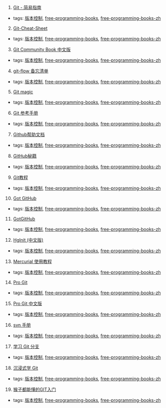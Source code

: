1. [Git - 简易指南](http://rogerdudler.github.io/git-guide/index.zh.html)
  * tags: [版本控制](tags/版本控制.md), [free-programming-books](tags/free-programming-books.md), [free-programming-books-zh](tags/free-programming-books-zh.md)
2. [Git-Cheat-Sheet](https://github.com/flyhigher139/Git-Cheat-Sheet)
  * tags: [版本控制](tags/版本控制.md), [free-programming-books](tags/free-programming-books.md), [free-programming-books-zh](tags/free-programming-books-zh.md)
3. [Git Community Book 中文版](http://gitbook.liuhui998.com)
  * tags: [版本控制](tags/版本控制.md), [free-programming-books](tags/free-programming-books.md), [free-programming-books-zh](tags/free-programming-books-zh.md)
4. [git-flow 备忘清单](http://danielkummer.github.io/git-flow-cheatsheet/index.zh_CN.html)
  * tags: [版本控制](tags/版本控制.md), [free-programming-books](tags/free-programming-books.md), [free-programming-books-zh](tags/free-programming-books-zh.md)
5. [Git magic](http://www-cs-students.stanford.edu/~blynn/gitmagic/intl/zh_cn/)
  * tags: [版本控制](tags/版本控制.md), [free-programming-books](tags/free-programming-books.md), [free-programming-books-zh](tags/free-programming-books-zh.md)
6. [Git 参考手册](http://gitref.justjavac.com)
  * tags: [版本控制](tags/版本控制.md), [free-programming-books](tags/free-programming-books.md), [free-programming-books-zh](tags/free-programming-books-zh.md)
7. [Github帮助文档](https://github.com/waylau/github-help)
  * tags: [版本控制](tags/版本控制.md), [free-programming-books](tags/free-programming-books.md), [free-programming-books-zh](tags/free-programming-books-zh.md)
8. [GitHub秘籍](https://snowdream86.gitbooks.io/github-cheat-sheet/content/zh/)
  * tags: [版本控制](tags/版本控制.md), [free-programming-books](tags/free-programming-books.md), [free-programming-books-zh](tags/free-programming-books-zh.md)
9. [Git教程](http://www.liaoxuefeng.com/wiki/0013739516305929606dd18361248578c67b8067c8c017b000)
  * tags: [版本控制](tags/版本控制.md), [free-programming-books](tags/free-programming-books.md), [free-programming-books-zh](tags/free-programming-books-zh.md)
10. [Got GitHub](https://github.com/gotgit/gotgithub)
  * tags: [版本控制](tags/版本控制.md), [free-programming-books](tags/free-programming-books.md), [free-programming-books-zh](tags/free-programming-books-zh.md)
11. [GotGitHub](http://www.worldhello.net/gotgithub/index.html)
  * tags: [版本控制](tags/版本控制.md), [free-programming-books](tags/free-programming-books.md), [free-programming-books-zh](tags/free-programming-books-zh.md)
12. [HgInit (中文版)](https://zh-hginit.readthedocs.io/en/latest/)
  * tags: [版本控制](tags/版本控制.md), [free-programming-books](tags/free-programming-books.md), [free-programming-books-zh](tags/free-programming-books-zh.md)
13. [Mercurial 使用教程](https://www.mercurial-scm.org/wiki/ChineseTutorial)
  * tags: [版本控制](tags/版本控制.md), [free-programming-books](tags/free-programming-books.md), [free-programming-books-zh](tags/free-programming-books-zh.md)
14. [Pro Git](https://git-scm.com/book/zh/v2)
  * tags: [版本控制](tags/版本控制.md), [free-programming-books](tags/free-programming-books.md), [free-programming-books-zh](tags/free-programming-books-zh.md)
15. [Pro Git 中文版](https://www.gitbook.com/book/0532/progit/details)
  * tags: [版本控制](tags/版本控制.md), [free-programming-books](tags/free-programming-books.md), [free-programming-books-zh](tags/free-programming-books-zh.md)
16. [svn 手册](http://svnbook.red-bean.com/nightly/zh/index.html)
  * tags: [版本控制](tags/版本控制.md), [free-programming-books](tags/free-programming-books.md), [free-programming-books-zh](tags/free-programming-books-zh.md)
17. [学习 Git 分支](http://pcottle.github.io/learnGitBranching/)
  * tags: [版本控制](tags/版本控制.md), [free-programming-books](tags/free-programming-books.md), [free-programming-books-zh](tags/free-programming-books-zh.md)
18. [沉浸式学 Git](http://igit.linuxtoy.org/index.html)
  * tags: [版本控制](tags/版本控制.md), [free-programming-books](tags/free-programming-books.md), [free-programming-books-zh](tags/free-programming-books-zh.md)
19. [猴子都能懂的GIT入门](http://backlogtool.com/git-guide/cn/)
  * tags: [版本控制](tags/版本控制.md), [free-programming-books](tags/free-programming-books.md), [free-programming-books-zh](tags/free-programming-books-zh.md)

